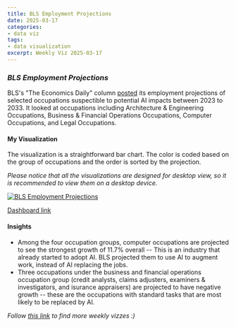 ```yaml
---
title: BLS Employment Projections
date: 2025-03-17
categories:
- data viz
tags:
- data visualization
excerpt: Weekly Viz 2025-03-17
---
```


### *BLS Employment Projections*

BLS's "The Economics Daily" column [posted](https://www.bls.gov/opub/ted/2025/ai-impacts-in-bls-employment-projections.htm) its employment projections of selected occupations suspectible to potential AI impacts between 2023 to 2033. It looked at occupations including Architecture & Engineering Occupations, Business & Financial Operations Occupations, Computer Occupations, and Legal Occupations. 

#### My Visualization

The visualization is a straightforward bar chart. The color is coded based on the group of occupations and the order is sorted by the projection.  

*Please notice that all the visualizations are designed for desktop view, so it is recommended to view them on a desktop device.*  

<div class='tableauPlaceholder' id='viz1742275616776' style='position: relative'>
  <noscript><a href='#'>
    <img alt='BLS Employment Projections ' src='https:&#47;&#47;public.tableau.com&#47;static&#47;images&#47;20&#47;20250317BLSEmploymentProjections&#47;BLSEmploymentProjections&#47;1_rss.png' style='border: none' />
  </a></noscript>
  <object class='tableauViz'  style='display:none;'>
    <param name='host_url' value='https%3A%2F%2Fpublic.tableau.com%2F' />
    <param name='embed_code_version' value='3' />
    <param name='site_root' value='' />
    <param name='name' value='20250317BLSEmploymentProjections&#47;BLSEmploymentProjections' />
    <param name='tabs' value='no' />
    <param name='toolbar' value='yes' />
    <param name='static_image' value='https:&#47;&#47;public.tableau.com&#47;static&#47;images&#47;20&#47;20250317BLSEmploymentProjections&#47;BLSEmploymentProjections&#47;1.png' />
    <param name='animate_transition' value='yes' />
    <param name='display_static_image' value='yes' />
    <param name='display_spinner' value='yes' />
    <param name='display_overlay' value='yes' />
    <param name='display_count' value='yes' />
    <param name='language' value='en-US' />
    <param name='filter' value='publish=yes' />
  </object></div>           
  <script type='text/javascript'>     
    var divElement = document.getElementById('viz1742275616776');       
    var vizElement = divElement.getElementsByTagName('object')[0];           
    if ( divElement.offsetWidth > 800 ) { vizElement.style.width='800px';vizElement.style.height='727px';} else if ( divElement.offsetWidth > 500 ) { vizElement.style.width='800px';vizElement.style.height='727px';} else { vizElement.style.width='100%';vizElement.style.height='727px';}          
    var scriptElement = document.createElement('script');        
    scriptElement.src = 'https://public.tableau.com/javascripts/api/viz_v1.js';      
    vizElement.parentNode.insertBefore(scriptElement, vizElement);             
  </script>

[Dashboard link](https://public.tableau.com/views/20250317BLSEmploymentProjections/BLSEmploymentProjections?:language=en-US&publish=yes&:sid=&:redirect=auth&:display_count=n&:origin=viz_share_link)

#### Insights
* Among the four occupation groups, computer occupations are projected to see the strongest growth of 11.7% overall -- This is an industry that already started to adopt AI. BLS projected them to use AI to augment work, instead of AI replacing the jobs.
* Three occupations under the business and financial operations occupation group (credit analysts, claims adjusters, examiners & investigators, and isurance appraisers) are projected to have negative growth -- these are the occupations with standard tasks that are most likely to be replaced by AI.    

*Follow [this link](https://yudong-94.github.io/personal-website/project/WeeklyViz2025/) to find more weekly vizzes :)*
